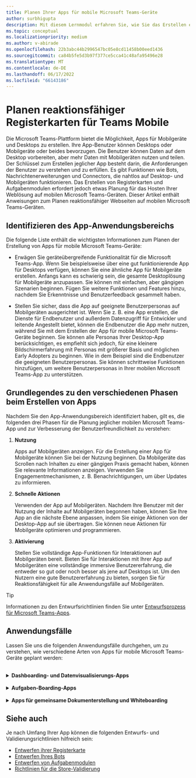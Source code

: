 ```yaml
---
title: Planen Ihrer Apps für mobile Microsoft Teams-Geräte
author: surbhigupta
description: Mit diesem Lernmodul erfahren Sie, wie Sie das Erstellen einer App auf Teams Mobile planen und verschiedene Phasen zum Erstellen von Apps verstehen.
ms.topic: conceptual
ms.localizationpriority: medium
ms.author: v-abirade
ms.openlocfilehash: 22b3abc44b2996547bc05e8cd11458b00eed1436
ms.sourcegitcommit: ca84b5fe5d3b97f377ce5cca41c48afa95496e28
ms.translationtype: MT
ms.contentlocale: de-DE
ms.lasthandoff: 06/17/2022
ms.locfileid: "66143186"
---
```

# <a name="plan-responsive-tabs-for-teams-mobile"></a>Planen reaktionsfähiger Registerkarten für Teams Mobile

 Die Microsoft Teams-Plattform bietet die Möglichkeit, Apps für Mobilgeräte und Desktops zu erstellen. Ihre App-Benutzer können Desktops oder Mobilgeräte oder beides bevorzugen. Die Benutzer können Daten auf dem Desktop vorbereiten, aber mehr Daten mit Mobilgeräten nutzen und teilen. Der Schlüssel zum Erstellen jeglicher App besteht darin, die Anforderungen der Benutzer zu verstehen und zu erfüllen. Es gibt Funktionen wie Bots, Nachrichtenerweiterungen und Connectors, die nahtlos auf Desktop- und Mobilgeräten funktionieren. Das Erstellen von Registerkarten und Aufgabenmodulen erfordert jedoch etwas Planung für das Hosten Ihrer Weblösung auf mobilen Microsoft Teams-Geräten. Dieser Artikel enthält Anweisungen zum Planen reaktionsfähiger Webseiten auf mobilen Microsoft Teams-Geräten.

## <a name="identify-apps-scope"></a>Identifizieren des App-Anwendungsbereichs

Die folgende Liste enthält die wichtigsten Informationen zum Planen der Erstellung von Apps für mobile Microsoft Teams-Geräte:

* Erwägen Sie geräteübergreifende Funktionalität für die Microsoft Teams-App. Wenn Sie beispielsweise über eine gut funktionierende App für Desktops verfügen, können Sie eine ähnliche App für Mobilgeräte erstellen. Anfangs kann es schwierig sein, die gesamte Desktoplösung für Mobilgeräte anzupassen. Sie können mit einfachen, aber gängigen Szenarien beginnen. Fügen Sie weitere Funktionen und Features hinzu, nachdem Sie Erkenntnisse und Benutzerfeedback gesammelt haben.

* Stellen Sie sicher, dass die App auf geeignete Benutzerpersonas auf Mobilgeräten ausgerichtet ist. Wenn Sie z. B. eine App erstellen, die Dienste für Endbenutzer und außerdem Datenzugriff für Entwickler und leitende Angestellt bietet, können die Endbenutzer die App mehr nutzen, während Sie mit dem Erstellen der App für mobile Microsoft Teams-Geräte beginnen. Sie können alle Personas Ihrer Desktop-App berücksichtigen, es empfiehlt sich jedoch, für eine kleinere Bildschirmerfahrung mit Personas mit größerer Basis und möglichen Early Adopters zu beginnen. Wie in dem Beispiel sind die Endbenutzer die geeigneten Benutzerpersonas. Sie können schrittweise Funktionen hinzufügen, um weitere Benutzerpersonas in Ihrer mobilen Microsoft Teams-App zu unterstützen.

## <a name="understand-different-stages-to-build-apps"></a>Grundlegendes zu den verschiedenen Phasen beim Erstellen von Apps

Nachdem Sie den App-Anwendungsbereich identifiziert haben, gilt es, die folgenden drei Phasen für die Planung jeglicher mobilen Microsoft Teams-App und zur Verbesserung der Benutzerfreundlichkeit zu verstehen:

1. **Nutzung**

   Apps auf Mobilgeräten anzeigen. Für die Erstellung einer App für Mobilgeräte können Sie bei der Nutzung beginnen. Da Mobilgeräte das Scrollen nach Inhalten zu einer gängigen Praxis gemacht haben, können Sie relevante Informationen anzeigen. Verwenden Sie Engagementmechanismen, z. B. Benachrichtigungen, um über Updates zu informieren.

2. **Schnelle Aktionen**

   Verwenden der App auf Mobilgeräten. Nachdem Ihre Benutzer mit der Nutzung der Inhalte auf Mobilgeräten begonnen haben, können Sie Ihre App an die nächste Ebene anpassen, indem Sie einige Aktionen von der Desktop-App auf sie übertragen. Sie können neue Aktionen für Mobilgeräte optimieren und programmieren.

3. **Aktivierung**

   Stellen Sie vollständige App-Funktionen für Interaktionen auf Mobilgeräten bereit. Bieten Sie für Interaktionen mit Ihrer App auf Mobilgeräten eine vollständige immersive Benutzererfahrung, die entweder so gut oder noch besser als jene auf Desktops ist. Um den Nutzern eine gute Benutzererfahrung zu bieten, sorgen Sie für Reaktionsfähigkeit für alle Anwendungsfälle auf Mobilgeräten.

> [!TIP]
> Informationen zu den Entwurfsrichtlinien finden Sie unter [Entwurfsprozess für Microsoft Teams-Apps](design-teams-app-process.md).

## <a name="use-cases"></a>Anwendungsfälle

Lassen Sie uns die folgenden Anwendungsfälle durchgehen, um zu verstehen, wie verschiedene Arten von Apps für mobile Microsoft Teams-Geräte geplant werden:

<br>

<details>

<summary><b>Dashboarding- und Datenvisualisierungs-Apps</b></summary>

Lernen Sie, wie Sie dynamische Registerkarten für Dashboarding- und Datenvisualisierungs-Apps auf der Microsoft Teams-Plattform für Mobilgeräte planen.

Nutzung:

In der ersten Phase können Sie die grundlegendste Nutzungsumgebung implementieren, um Daten anzuzeigen. Der Zweck jeder App in der Domäne besteht darin, Daten zu visualisieren. In Ihrer App können Sie zuletzt auf dem Desktop angezeigte Visualisierungen oder eine Liste aller autorisierten Diagramme für die Benutzer anzeigen. Nach dem Erstellen von Dashboards auf dem Desktop können Benutzer über Mobilgeräte auf die Informationen zugreifen. Sie können eine vom Benutzer ausgewählte detaillierte Ansicht eines beliebigen Diagramms als erweiterte Ansicht auf Ihren Registerkarten oder mithilfe von Aufgabenmodulen anzeigen.

Die folgenden Informationen können ebenfalls angezeigt werden:

* Dashboards und Zusammenfassungen.
* Visuelle Daten, Karten und Infografiken.
* Diagramme, Diagramme und Tabellen.

![Nutzung von Dashboarding- und Datenvisualisierungs-Apps](../../assets/images/app-fundamentals/dashboarding-and-data-visualization-apps-consumption.png)

Schnelle Aktionen:

In der zweiten Phase können die Benutzer über die Desktopversion an den vorhandenen Diagrammen und visuellen Elementen arbeiten. Sie können die folgenden Aktionen einbinden:

* Inhalt durchsuchen.
* Filtern von Daten.
* Erstellen von Textmarken

![Dashboarding- und Datenvisualisierungs-Apps – schnelle Aktionen](../../assets/images/app-fundamentals/dashboarding-and-data-visualization-apps-quick-actions.png)

Aktivierung:

In der dritten Phase können Benutzer Inhalte wie Diagramme und Grafiken von Grund auf neu erstellen. Stellen Sie sicher, alle Funktionen in Ihre App für Mobilgeräte zu übertragen. Sie können z. B. Aufgabenmodule verwenden, um den Zugang zu bestimmten Datenelementen mit detaillierten Ansichten zu erleichtern.

Sie können Benutzern folgende Zugriffsoptionen bieten:

* Titel und Beschreibung ändern.
* Fügen Sie Datenelemente ein, um Visualisierungen zu erstellen.
* Freigeben von Visualisierungen in einem Kanal- oder Gruppenchat.

![Aktivieren von Dashboarding- und Datenvisualisierungs-Apps – Aktivierung](../../assets/images/app-fundamentals/dashboarding-and-data-visualization-apps-enablement.png)

<br>

</details>

<br>

<details>

<summary><b>Aufgaben-Boarding-Apps</b></summary>

Lernen Sie, wie Sie dynamische Registerkarten für Aufgaben-Boarding-Apps auf der Microsoft Teams-Plattform für Mobilgeräte planen.

Nutzung:

In der ersten Phase kann Ihre App dem Benutzer die Liste der Aufgaben in einem vertikalen Stapel anzeigen. Stellen Sie bei mehreren Kategorien von Aufgaben – z. B. **Vorgeschlagen**, **Aktiv** und **Geschlossen** – Filter zum Anzeigen gruppierter Aufgaben oder als Überschriften bereit, um die gruppierten Aufgaben anzuzeigen.

![Aufgaben-Boarding-Apps – Nutzung](../../assets/images/app-fundamentals/taskboarding-apps-consumption.png)

Schnelle Aktionen:

In der zweiten Phase können Sie den Benutzern folgende Zugriffoptionen in der App bieten:

* Erstellen Sie Aufgaben oder Elemente mit den obligatorischen Feldern, um die kognitive Belastung der Benutzer zu verringern.
* Ändern Sie den Boardtyp oder die Ansicht.
* Überprüfen Sie Aufgaben, indem Sie die Ansicht erweitern.
* Verwenden Sie Aufgabenmodule, um eine detaillierte Ansicht anzuzeigen.
* Verschieben Sie die Aufgaben in verschiedene Kategorien.
* Teilen Sie relevante Aufgaben in Chats und Kanälen über E-Mails und Aktivitätsfeeds.

![Aufgaben-Boarding-Apps – Schnelle Aktionen](../../assets/images/app-fundamentals/taskboarding-apps-quick-actions.png)

Aktivierung:

In der dritten Phase können Sie die Benutzererfahrung um die folgenden Aktivitäten erweitern:

* Fügen Sie neue Projekte und Boards hinzu.
* Fügen Sie verschiedene Kategorien hinzu, z. B. **"Vorgeschlagen**", " **Aktiv"** und "Geschlossen", und ändern **Sie** sie.
* Konfigurieren Sie die Aufgaben für Kommentare, Anlagen und andere komplexe Features.

![Aufgaben-Boarding-Apps – Aktivierung](../../assets/images/app-fundamentals/taskboarding-apps-enablement.png)
<br>

</details>

<br>

<details>

<summary><b>Apps für gemeinsame Dokumenterstellung und Whiteboarding</b></summary>

Lernen Sie, wie Sie dynamische Registerkarten für Apps für die gemeinsame Dokumenterstellung und das Whiteboarding auf der Microsoft Teams-Plattform für Mobilgeräte planen.

Nutzung:

In der ersten Phase können Sie eine Desktoplösung in Betracht ziehen, um die Inhalte und Ressourcen in Ihrer App anzuzeigen.  Sie können die folgenden Funktionen anzeigen:

* Kommentare oder Feedback.
* Vergrößern oder Verkleinern.
* Aktuelle Phase oder Fortschritt eines ausstehenden Dokuments.

![Apps für gemeinsame Dokumenterstellung und Whiteboarding – Nutzung](../../assets/images/app-fundamentals/coauthoring-and-whiteboarding-apps-consumption.png)

Schnelle Aktionen:

In der zweiten Phase können Sie die folgenden Aktionen einführen:

* Erstellen Sie eine neue Tafel für die Zusammenarbeit oder neue Dokumente zum Signieren.
* Teilen Sie Boards intern und auch mit Gästen.
* Konfigurieren sie Administratorberechtigungen.

> [!TIP]
> Sie machen Aktionen verfügbar, die auf den kleinen Bildschirmen einfach angezeigt werden können.

![Apps für gemeinsame Dokumenterstellung und Whiteboarding – schnelle Aktionen](../../assets/images/app-fundamentals/coauthoring-and-whiteboarding-apps-quick-actions.png)

Aktivierung:

Stellen Sie in der dritten Phase ihren Benutzern eine vollständige Lösung bereit. Sie können die Benutzererfahrung um die folgenden Aktivitäten erweitern:

* Hinzufügen von Text, Formen und schnellen Notizen.
* Navigieren sie durch Inhalte.
* Fügen Sie Ebenen und Filter hinzu.
* Löschen, Rückgängigmachen und Wiederholen von Vorgängen.
* Zugreifen auf Kamera und Mikrofon mit JS SDK-APIs. Weitere Informationen zu Gerätefunktionen finden Sie in der [Übersicht über Gerätefunktionen](../device-capabilities/device-capabilities-overview.md).

![Apps für gemeinsame Dokumenterstellung und Whiteboarding – Aktivierung](../../assets/images/app-fundamentals/coauthoring-and-whiteboarding-apps-enablement.png)

<br>

</details>

## <a name="see-also"></a>Siehe auch

Je nach Umfang Ihrer App können die folgenden Entwurfs- und Validierungsrichtlinien hilfreich sein:

* [Entwerfen ihrer Registerkarte](../../tabs/design/tabs.md)
* [Entwerfen Ihres Bots](../../bots/design/bots.md)
* [Entwerfen von Aufgabenmodulen](../..//task-modules-and-cards/task-modules/design-teams-task-modules.md)
* [Richtlinien für die Store-Validierung](../deploy-and-publish/appsource/prepare/teams-store-validation-guidelines.md)
